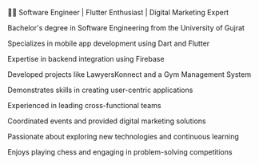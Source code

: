 👨‍💻 Software Engineer | Flutter Enthusiast | Digital Marketing Expert

Bachelor's degree in Software Engineering from the University of Gujrat

Specializes in mobile app development using Dart and Flutter

Expertise in backend integration using Firebase

Developed projects like LawyersKonnect and a Gym Management System

Demonstrates skills in creating user-centric applications

Experienced in leading cross-functional teams

Coordinated events and provided digital marketing solutions

Passionate about exploring new technologies and continuous learning

Enjoys playing chess and engaging in problem-solving competitions

